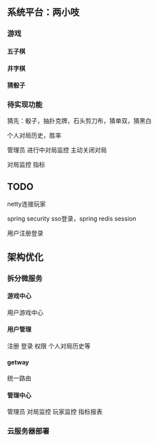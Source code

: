 ## 系统平台：两小吱
### 游戏
#### 五子棋
#### 井字棋
#### 猜骰子

### 待实现功能
猜先：骰子，抽扑克牌，石头剪刀布，猜单双，猜黑白

个人对局历史，胜率

管理员 进行中对局监控 主动关闭对局

对局监控 指标

## TODO 

netty连接玩家

spring security sso登录，spring redis session

用户注册登录

## 架构优化
### 拆分微服务 
#### 游戏中心 
用户游戏中心
#### 用户管理 
注册 登录 权限 个人对局历史等
#### getway 
统一路由
#### 管理中心
管理员 对局监控 玩家监控 指标报表
### 云服务器部署